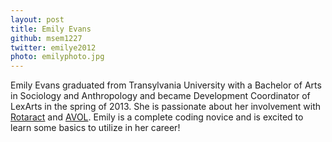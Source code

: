 ```yaml
---
layout: post
title: Emily Evans
github: msem1227
twitter: emilye2012
photo: emilyphoto.jpg
---
```


Emily Evans graduated from Transylvania University with a Bachelor of Arts in Sociology and Anthropology and became Development Coordinator of LexArts in the spring of 2013. She is passionate about her involvement with [Rotaract](http://www.rotaractlex.org/) and [AVOL](http://www.avolky.org). Emily is a complete coding novice and is excited to learn some basics to utilize in her career!
